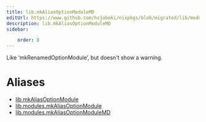```yaml
---
title: lib.mkAliasOptionModuleMD
editUrl: https://www.github.com/hsjobeki/nixpkgs/blob/migrated/lib/modules.nix#L1250C25
description: lib.mkAliasOptionModuleMD
sidebar:

    order: 8
---
```


Like ‘mkRenamedOptionModule’, but doesn't show a warning.


# Aliases

- [lib.mkAliasOptionModule](/nix-doc-comments/reference/lib/lib-mkaliasoptionmodule)
- [lib.modules.mkAliasOptionModule](/nix-doc-comments/reference/lib/modules/lib-modules-mkaliasoptionmodule)
- [lib.modules.mkAliasOptionModuleMD](/nix-doc-comments/reference/lib/modules/lib-modules-mkaliasoptionmodulemd)


